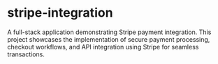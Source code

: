 # stripe-integration
A full-stack application demonstrating Stripe payment integration. This project showcases the implementation of secure payment processing, checkout workflows, and API integration using Stripe for seamless transactions.
